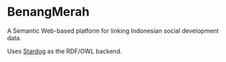 BenangMerah
===========

A Semantic Web-based platform for linking Indonesian social development data.

Uses [Stardog](http://stardog.com/) as the RDF/OWL backend.